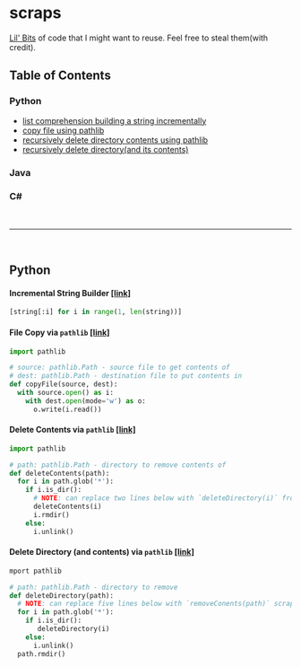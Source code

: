 # scraps
[Lil' Bits](https://www.youtube.com/watch?v=Gj4-E5Hs3Kc) of code that I might want to reuse. Feel free to steal them(with credit).

## Table of Contents
### Python
* [list comprehension building a string incrementally](#incremental-string-builder-link)
* [copy file using pathlib](#file-copy-via-pathlib-link)
* [recursively delete directory contents using pathlib](#delete-contents-via-pathlib-link)
* [recursively delete directory(and its contents)](#delete-directory-and-contents-via-pathlib-link)
### Java
### C#

<br>
<hr>
<br>


## Python

#### Incremental String Builder [[link]](https://github.com/jabocg/scraps/blob/master/python/incremental-string-builder.py)
```python
[string[:i] for i in range(1, len(string))]
```

#### File Copy via `pathlib` [[link]](https://github.com/jabocg/scraps/blob/master/python/pathlib-copy-file.py)
```python
import pathlib

# source: pathlib.Path - source file to get contents of
# dest: pathlib.Path - destination file to put contents in
def copyFile(source, dest):
  with source.open() as i:
    with dest.open(mode='w') as o:
      o.write(i.read())
```

#### Delete Contents via `pathlib` [[link]](https://github.com/jabocg/scraps/blob/master/python/pathlib-recursive-delete-contents.py)
```python
import pathlib

# path: pathlib.Path - directory to remove contents of
def deleteContents(path):
  for i in path.glob('*'):
    if i.is_dir():
      # NOTE: can replace two lines below with `deleteDirectory(i)` from pathlib-recusive-delete-directory scrap
      deleteContents(i)
      i.rmdir()
    else:
      i.unlink()
```

#### Delete Directory (and contents) via `pathlib` [[link]](https://github.com/jabocg/scraps/blob/master/python/pathlib-recursive-delete-directory.py)
```python
mport pathlib

# path: pathlib.Path - directory to remove
def deleteDirectory(path):
  # NOTE: can replace five lines below with `removeConents(path)` scrap form pathlib-recursive-remove-contents
  for i in path.glob('*'):
    if i.is_dir():
       deleteDirectory(i)
    else:
      i.unlink()
  path.rmdir()
```
